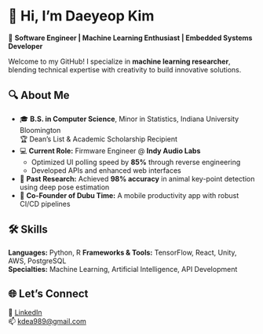 # 👋 Hi, I’m Daeyeop Kim

🎯 **Software Engineer | Machine Learning Enthusiast | Embedded Systems Developer**

Welcome to my GitHub! I specialize in **machine learning researcher**, blending technical expertise with creativity to build innovative solutions.



## 🔍 About Me  
- 🎓 **B.S. in Computer Science**, Minor in Statistics, Indiana University Bloomington  
   🏆 Dean’s List & Academic Scholarship Recipient  
- 💻 **Current Role:** Firmware Engineer @ **Indy Audio Labs**  
   - Optimized UI polling speed by **85%** through reverse engineering  
   - Developed APIs and enhanced web interfaces  
- 🧠 **Past Research:** Achieved **98% accuracy** in animal key-point detection using deep pose estimation  
- 🌟 **Co-Founder of Dubu Time:** A mobile productivity app with robust CI/CD pipelines  



## 🛠️ Skills
**Languages:** Python, R 
**Frameworks & Tools:** TensorFlow, React, Unity, AWS, PostgreSQL  
**Specialties:** Machine Learning, Artificial Intelligence, API Development  



## 🌐 Let’s Connect  
💼 [LinkedIn](https://www.linkedin.com/in/daeyeop-kim-372761129/)  
📫 kdea989@gmail.com 


